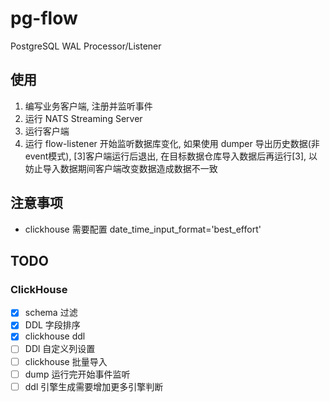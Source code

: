 # pg-flow
PostgreSQL WAL Processor/Listener

## 使用
1. 编写业务客户端, 注册并监听事件
2. 运行 NATS Streaming Server
3. 运行客户端
4. 运行 flow-listener 开始监听数据库变化, 如果使用 dumper 导出历史数据(非event模式), [3]客户端运行后退出, 在目标数据仓库导入数据后再运行[3], 以妨止导入数据期间客户端改变数据造成数据不一致


## 注意事项
- clickhouse 需要配置 date_time_input_format='best_effort'

## TODO

### ClickHouse

- [x] schema 过滤
- [x] DDL 字段排序
- [x] clickhouse ddl
- [ ] DDl 自定义列设置
- [ ] clickhouse 批量导入
- [ ] dump 运行完开始事件监听
- [ ] ddl 引擎生成需要增加更多引擎判断
